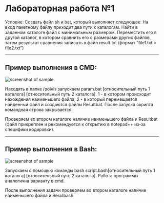 # Лабораторная работа №1

Условие: Создать файл sh и bat, который выполняет следующее: 
На вход пакетному файлу приходит два пути к каталогам. Найти в заданном каталоге файл с минимальным размером. Переместить его в другой каталог, в котором сравнить его с размерами других файлов, затем результат сравнения записать в файл result.txt (формат “file1.txt > file2.txt”)
<hr>

## Пример выполнения в CMD:

![screenshot of sample](C:\Users\DEN\Pictures\Screenshots\1)

Находять в папке /poivis запускаем param.bat [относительный путь 1 каталога] [относительный путь 2 каталога]. 1 - в котором происходит нахождения наименьшего файла; 2 - в который перемещается найденный файл и создаются файлы Resultbat. После запуска скрипта командная строка закрывается.

Проверяем во втором каталоге наличие наименьшего файла и Resultbat (файл прикреплен и рекомендуется к открытию в notepad++ из-за специфики кодировки).
<hr>

## Пример выполнения в Bash:

![screenshot of sample](C:\Users\DEN\Pictures\Screenshots\2)

Запускаем с помощью команды bash script.bash[относительный путь 1 каталога] [относительный путь 2 каталога]. Работа программы аналогична варианту в cmd.

После выполнения задачи проверяем во втором каталоге наличие наименьшего файла и Resulbash.
